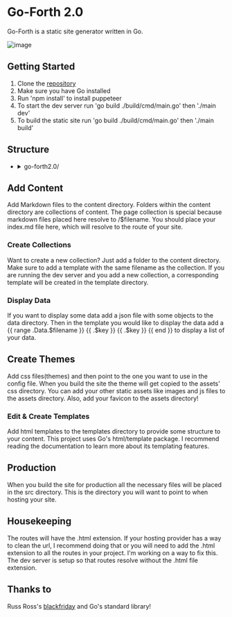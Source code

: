 # Go-Forth 2.0

Go-Forth is a static site generator written in Go. 

![image](https://github.com/iamseeley/go-forth2.0/assets/104278845/82070d1c-052c-4470-b595-92717d4eb8fd)

## Getting Started

1. Clone the [repository](https://github.com/iamseeley/go-forth2.0)
2. Make sure you have Go installed
3. Run 'npm install' to install puppeteer
4. To start the dev server run 'go build ./build/cmd/main.go' then './main dev'
5. To build the static site run 'go build ./build/cmd/main.go' then './main build'

## Structure

<div>
<ul class="structure">
  <li>
    <details>
      <summary>go-forth2.0/</summary>
      <ul>
        <li>
          <details>
            <summary>assets/</summary>
            <ul>
              <li>css/</li>
              <li>images/</li>
              <li>js/</li>
              <li>og-image/</li>
              <li>favicon.ico</li>
            </ul>
          </details>
        </li>
        <li>build stuffs/</li>
        <li>
          <details>
            <summary>content/</summary>
            <ul>
              <li><a href="/">index.md</a></li>
              <li>
                <details>
                  <summary>post/</summary>
                  <ul>
                    <li><a href="/post/post1">post1.md</a></li>
                  </ul>
                </details>
              </li>
            </ul>
          </details>
        </li>
        <li>
          <details>
            <summary>data/</summary>
            <ul>
              <li>data.json</li>
            </ul>
          </details>
        </li>
        <li>src/ (output)</li>
        <li>
          <details>
            <summary>templates/</summary>
            <ul>
              <li>page.html</li>
              <li>og-image.html</li>
              <li>site.html</li>
            </ul>
          </details>
        </li>
        <li>
          <details>
            <summary>themes/</summary>
            <ul>
              <li>default.css</li>
            </ul>
          </details>
        </li>
        <li>config.json</li>
      </ul>
    </details>
  </li>
</ul>
</div>

## Add Content

Add Markdown files to the content directory. Folders within the content directory are collections of content. The page collection is special because markdown files placed here resolve to /$filename. You should place your index.md file here, which will resolve to the route of your site. 

### Create Collections

Want to create a new collection? Just add a folder to the content directory. Make sure to add a template with the same filename as the collection. If you are running the dev server and you add a new collection, a corresponding template will be created in the template directory. 

### Display Data

If you want to display some data add a json file with some objects to the data directory. Then in the template you would like to display the data add a {{ range .Data.$filename }}
                {{ .$key }}
                {{ .$key }}
        {{ end }} to display a list of your data.

## Create Themes

Add css files(themes) and then point to the one you want to use in the config file. When you build the site the theme will get copied to the assets' css directory. You can add your other static assets like images and js files to the assets directory. Also, add your favicon to the assets directory!

### Edit & Create Templates

Add html templates to the templates directory to provide some structure to your content. This project uses Go's html/template package. I recommend reading the documentation to learn more about its templating features.

## Production

When you build the site for production all the necessary files will be placed in the src directory. This is the directory you will want to point to when hosting your site.

## Housekeeping

The routes will have the .html extension. If your hosting provider has a way to clean the url, I recommend doing that or you will need to add the .html extension to all the routes in your project. I'm working on a way to fix this. The dev server is setup so that routes resolve without the .html file extension.

## Thanks to

Russ Ross's [blackfriday](https://github.com/russross/blackfriday) and Go's standard library!

